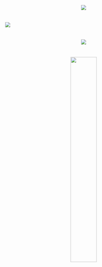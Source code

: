 <p align="center">
 
  
  <img src="https://img.shields.io/badge/Focus-CyberSecurity-ffffff?style=for-the-badge&logo=lock&logoColor=black"     />
</p>

#

<img src="https://github-readme-activity-graph.vercel.app/graph?username=anyocher&bg_color=white&color=ffffff&line=ffffff&point=ffffff&area=true&hide_border=true">

#

<p align="center">
<img src="https://github-readme-stats.vercel.app/api?username=anyocher&show_icons=true&theme=github_dark&hide_border=true&title_color=ffffff&icon_color=ffffff&text_color=ffffff" />
</p>


#

<p align="center">
  <img width="41%" src="https://github-readme-stats.vercel.app/api/top-langs/?username=anyocher&layout=compact&hide_border=true&title_color=ffffff&text_color=ffffff&bg_color=0d1117" />
</p>

#

 <!--<img src="https://img.shields.io/badge/Security-Ethical%20Hacker-4f1d82?style=for-the-badge&logo=shield&logoColor=white" /> --!>




